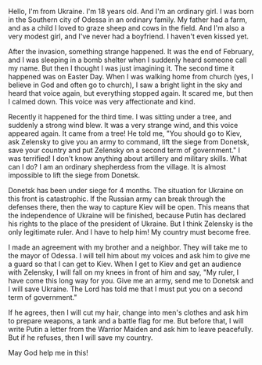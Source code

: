 Hello, I'm from Ukraine. I'm 18 years old. And I'm an ordinary girl. I was born in the Southern city of Odessa in an ordinary family. My father had a farm, and as a child I loved to graze sheep and cows in the field. And I'm also a very modest girl, and I've never had a boyfriend. I haven't even kissed yet. 

After the invasion, something strange happened. It was the end of February, and I was sleeping in a bomb shelter when I suddenly heard someone call my name. But then I thought I was just imagining it. The second time it happened was on Easter Day. When I was walking home from church (yes, I believe in God and often go to church), I saw a bright light in the sky and heard that voice again, but everything stopped again. It scared me, but then I calmed down. This voice was very affectionate and kind.

Recently it happened for the third time. I was sitting under a tree, and suddenly a strong wind blew. It was a very strange wind, and this voice appeared again. It came from a tree! He told me, "You should go to Kiev, ask Zelensky to give you an army to command, lift the siege from Donetsk, save your country and put Zelensky on a second term of government." I was terrified! I don't know anything about artillery and military skills. What can I do? I am an ordinary shepherdess from the village.  It is almost impossible to lift the siege from Donetsk. 

Donetsk has been under siege for 4 months. The situation for Ukraine on this front is catastrophic. If the Russian army can break through the defenses there, then the way to capture Kiev will be open. This means that the independence of Ukraine will be finished, because Putin has declared his rights to the place of the president of Ukraine. But I think Zelensky is the only legitimate ruler. And I have to help him! My country must become free. 

I made an agreement with my brother and a neighbor. They will take me to the mayor of Odessa. I will tell him about my voices and ask him to give me a guard so that I can get to Kiev. When I get to Kiev and get an audience with Zelensky, I will fall on my knees in front of him and say, "My ruler, I have come this long way for you. Give me an army, send me to Donetsk and I will save Ukraine. The Lord has told me that I must put you on a second term of government." 

If he agrees, then I will cut my hair, change into men's clothes and ask him to prepare weapons, a tank and a battle flag for me. But before that, I will write Putin a letter from the Warrior Maiden and ask him to leave peacefully. But if he refuses, then I will save my country. 

May God help me in this!